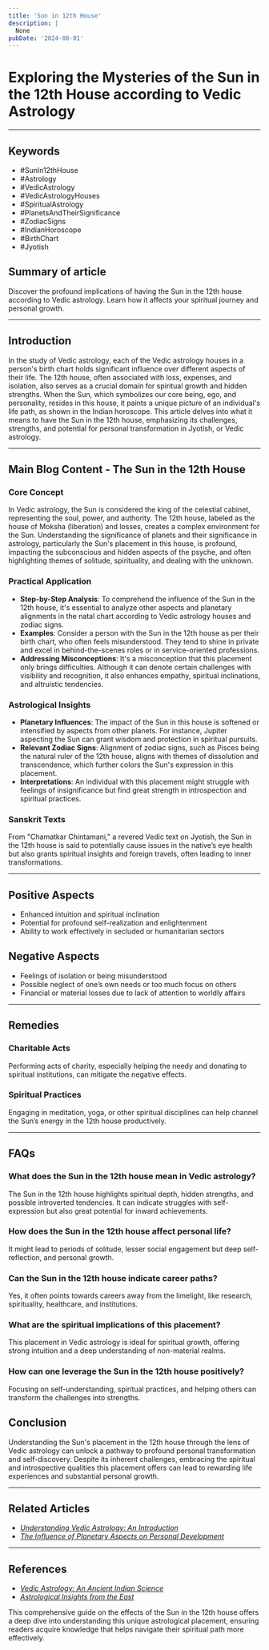 ```yaml
---
title: 'Sun in 12th House'
description: |
  None
pubDate: '2024-08-01'
---
```


# Exploring the Mysteries of the Sun in the 12th House according to Vedic Astrology

---

## Keywords 
- #SunIn12thHouse
- #Astrology
- #VedicAstrology
- #VedicAstrologyHouses
- #SpiritualAstrology
- #PlanetsAndTheirSignificance
- #ZodiacSigns
- #IndianHoroscope
- #BirthChart
- #Jyotish
 
## Summary of article
Discover the profound implications of having the Sun in the 12th house according to Vedic astrology. Learn how it affects your spiritual journey and personal growth.

---

## Introduction
In the study of Vedic astrology, each of the Vedic astrology houses in a person's birth chart holds significant influence over different aspects of their life. The 12th house, often associated with loss, expenses, and isolation, also serves as a crucial domain for spiritual growth and hidden strengths. When the Sun, which symbolizes our core being, ego, and personality, resides in this house, it paints a unique picture of an individual's life path, as shown in the Indian horoscope. This article delves into what it means to have the Sun in the 12th house, emphasizing its challenges, strengths, and potential for personal transformation in Jyotish, or Vedic astrology.

---

## Main Blog Content - The Sun in the 12th House

### Core Concept 
In Vedic astrology, the Sun is considered the king of the celestial cabinet, representing the soul, power, and authority. The 12th house, labeled as the house of Moksha (liberation) and losses, creates a complex environment for the Sun. Understanding the significance of planets and their significance in astrology, particularly the Sun's placement in this house, is profound, impacting the subconscious and hidden aspects of the psyche, and often highlighting themes of solitude, spirituality, and dealing with the unknown.

### Practical Application 
- **Step-by-Step Analysis**: To comprehend the influence of the Sun in the 12th house, it's essential to analyze other aspects and planetary alignments in the natal chart according to Vedic astrology houses and zodiac signs.
- **Examples**: Consider a person with the Sun in the 12th house as per their birth chart, who often feels misunderstood. They tend to shine in private and excel in behind-the-scenes roles or in service-oriented professions.
- **Addressing Misconceptions**: It's a misconception that this placement only brings difficulties. Although it can denote certain challenges with visibility and recognition, it also enhances empathy, spiritual inclinations, and altruistic tendencies.

### Astrological Insights
- **Planetary Influences**: The impact of the Sun in this house is softened or intensified by aspects from other planets. For instance, Jupiter aspecting the Sun can grant wisdom and protection in spiritual pursuits.
- **Relevant Zodiac Signs**: Alignment of zodiac signs, such as Pisces being the natural ruler of the 12th house, aligns with themes of dissolution and transcendence, which further colors the Sun's expression in this placement.
- **Interpretations**: An individual with this placement might struggle with feelings of insignificance but find great strength in introspection and spiritual practices.

### Sanskrit Texts
From "Chamatkar Chintamani," a revered Vedic text on Jyotish, the Sun in the 12th house is said to potentially cause issues in the native’s eye health but also grants spiritual insights and foreign travels, often leading to inner transformations.

---

## Positive Aspects 
- Enhanced intuition and spiritual inclination
- Potential for profound self-realization and enlightenment
- Ability to work effectively in secluded or humanitarian sectors

## Negative Aspects 
- Feelings of isolation or being misunderstood
- Possible neglect of one’s own needs or too much focus on others
- Financial or material losses due to lack of attention to worldly affairs

---

## Remedies
### Charitable Acts
Performing acts of charity, especially helping the needy and donating to spiritual institutions, can mitigate the negative effects.
### Spiritual Practices
Engaging in meditation, yoga, or other spiritual disciplines can help channel the Sun’s energy in the 12th house productively.

---

## FAQs 
### What does the Sun in the 12th house mean in Vedic astrology?
The Sun in the 12th house highlights spiritual depth, hidden strengths, and possible introverted tendencies. It can indicate struggles with self-expression but also great potential for inward achievements.

### How does the Sun in the 12th house affect personal life?
It might lead to periods of solitude, lesser social engagement but deep self-reflection, and personal growth.

### Can the Sun in the 12th house indicate career paths?
Yes, it often points towards careers away from the limelight, like research, spirituality, healthcare, and institutions.

### What are the spiritual implications of this placement?
This placement in Vedic astrology is ideal for spiritual growth, offering strong intuition and a deep understanding of non-material realms.

### How can one leverage the Sun in the 12th house positively?
Focusing on self-understanding, spiritual practices, and helping others can transform the challenges into strengths.

## Conclusion
Understanding the Sun's placement in the 12th house through the lens of Vedic astrology can unlock a pathway to profound personal transformation and self-discovery. Despite its inherent challenges, embracing the spiritual and introspective qualities this placement offers can lead to rewarding life experiences and substantial personal growth.

---

## Related Articles
- *[Understanding Vedic Astrology: An Introduction](#)*
- *[The Influence of Planetary Aspects on Personal Development](#)*

---

## References
- *[Vedic Astrology: An Ancient Indian Science](https://www.vedicastrology.org)*
- *[Astrological Insights from the East](https://www.astroeast.org)*

This comprehensive guide on the effects of the Sun in the 12th house offers a deep dive into understanding this unique astrological placement, ensuring readers acquire knowledge that helps navigate their spiritual path more effectively.
